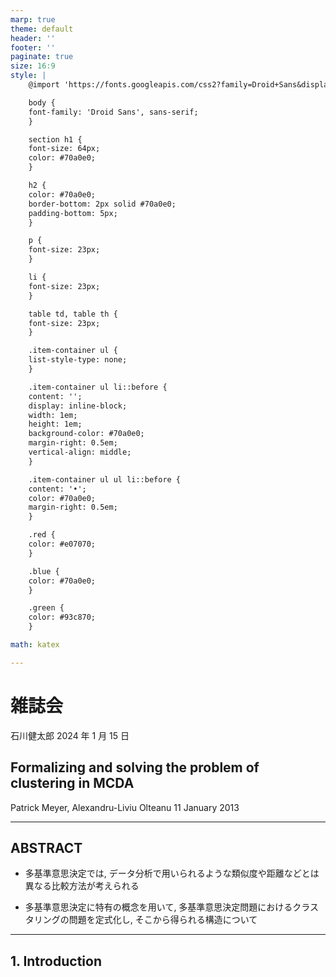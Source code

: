 ```yaml
---
marp: true
theme: default
header: ''
footer: ''
paginate: true
size: 16:9
style: |
    @import 'https://fonts.googleapis.com/css2?family=Droid+Sans&display=swap';

    body {
    font-family: 'Droid Sans', sans-serif;
    }

    section h1 {
    font-size: 64px;
    color: #70a0e0;
    }

    h2 {
    color: #70a0e0;
    border-bottom: 2px solid #70a0e0;
    padding-bottom: 5px;
    }

    p {
    font-size: 23px;
    }

    li {
    font-size: 23px;
    }

    table td, table th {
    font-size: 23px;
    }

    .item-container ul {
    list-style-type: none;
    }

    .item-container ul li::before {
    content: '';
    display: inline-block;
    width: 1em;
    height: 1em;
    background-color: #70a0e0;
    margin-right: 0.5em;
    vertical-align: middle;
    }

    .item-container ul ul li::before {
    content: '•';
    color: #70a0e0;
    margin-right: 0.5em;
    }

    .red {
    color: #e07070;
    }

    .blue {
    color: #70a0e0;
    }

    .green {
    color: #93c870;
    }

math: katex

---
```


# 雑誌会

石川健太郎
2024 年 1 月 15 日

## Formalizing and solving the problem of clustering in MCDA

Patrick Meyer, Alexandru-Liviu Olteanu
11 January 2013

---

## ABSTRACT

- 多基準意思決定では, データ分析で用いられるような類似度や距離などとは異なる比較方法が考えられる

- 多基準意思決定に特有の概念を用いて, 多基準意思決定問題におけるクラスタリングの問題を定式化し, そこから得られる構造について

---

## 1. Introduction

